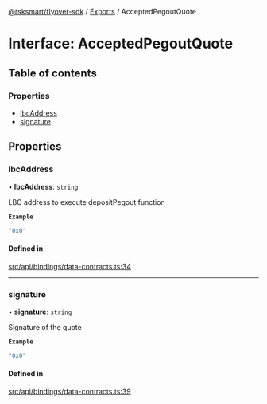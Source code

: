 [@rsksmart/flyover-sdk](../README.md) / [Exports](../modules.md) / AcceptedPegoutQuote

# Interface: AcceptedPegoutQuote

## Table of contents

### Properties

- [lbcAddress](AcceptedPegoutQuote.md#lbcaddress)
- [signature](AcceptedPegoutQuote.md#signature)

## Properties

### lbcAddress

• **lbcAddress**: `string`

LBC address to execute depositPegout function

**`Example`**

```ts
"0x0"
```

#### Defined in

[src/api/bindings/data-contracts.ts:34](https://github.com/rsksmart/flyover-sdk/blob/18dbf4f19eeffd80a65cc3f468bbc1f72a91f197/src/api/bindings/data-contracts.ts#L34)

___

### signature

• **signature**: `string`

Signature of the quote

**`Example`**

```ts
"0x0"
```

#### Defined in

[src/api/bindings/data-contracts.ts:39](https://github.com/rsksmart/flyover-sdk/blob/18dbf4f19eeffd80a65cc3f468bbc1f72a91f197/src/api/bindings/data-contracts.ts#L39)
